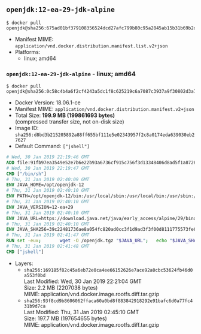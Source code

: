 ## `openjdk:12-ea-29-jdk-alpine`

```console
$ docker pull openjdk@sha256:675ad01bf379108356524dcd27afc799b80c95a2845ab15b31b69b2ddb7c0d08
```

-	Manifest MIME: `application/vnd.docker.distribution.manifest.list.v2+json`
-	Platforms:
	-	linux; amd64

### `openjdk:12-ea-29-jdk-alpine` - linux; amd64

```console
$ docker pull openjdk@sha256:0c58c4b4a6f2cf4243a5dc1f8c625219c6a7087c3937a9f30802d3a7713a6dbf
```

-	Docker Version: 18.06.1-ce
-	Manifest MIME: `application/vnd.docker.distribution.manifest.v2+json`
-	Total Size: **199.9 MB (199861693 bytes)**  
	(compressed transfer size, not on-disk size)
-	Image ID: `sha256:d8bd3b215205892a88ff655bf111e5e02343957f2c8a0174eda639030eb27627`
-	Default Command: `["jshell"]`

```dockerfile
# Wed, 30 Jan 2019 22:19:46 GMT
ADD file:91fb97ea3549e52e7b6e22b93a6736cf915c756f3d13348406d8ad5f1a872680 in / 
# Wed, 30 Jan 2019 22:19:47 GMT
CMD ["/bin/sh"]
# Thu, 31 Jan 2019 02:40:09 GMT
ENV JAVA_HOME=/opt/openjdk-12
# Thu, 31 Jan 2019 02:40:10 GMT
ENV PATH=/opt/openjdk-12/bin:/usr/local/sbin:/usr/local/bin:/usr/sbin:/usr/bin:/sbin:/bin
# Thu, 31 Jan 2019 02:40:10 GMT
ENV JAVA_VERSION=12-ea+29
# Thu, 31 Jan 2019 02:40:10 GMT
ENV JAVA_URL=https://download.java.net/java/early_access/alpine/29/binaries/openjdk-12-ea+29_linux-x64-musl_bin.tar.gz
# Thu, 31 Jan 2019 02:40:10 GMT
ENV JAVA_SHA256=39c22481736ae8a054fc820ad0cc3f1d9ad3f3f00d8111775573fe6d04c18bf5
# Thu, 31 Jan 2019 02:41:47 GMT
RUN set -eux; 		wget -O /openjdk.tgz "$JAVA_URL"; 	echo "$JAVA_SHA256 */openjdk.tgz" | sha256sum -c -; 	mkdir -p "$JAVA_HOME"; 	tar --extract --file /openjdk.tgz --directory "$JAVA_HOME" --strip-components 1; 	rm /openjdk.tgz; 		java -Xshare:dump; 		java --version; 	javac --version
# Thu, 31 Jan 2019 02:41:48 GMT
CMD ["jshell"]
```

-	Layers:
	-	`sha256:169185f82c45a6eb72e0ca4ee66152626e7ace92a0cbc53624fb46d0a553f0bd`  
		Last Modified: Wed, 30 Jan 2019 22:21:04 GMT  
		Size: 2.2 MB (2207038 bytes)  
		MIME: application/vnd.docker.image.rootfs.diff.tar.gzip
	-	`sha256:93f8cd9b8606062ffaca60a0bd8f883842918292e91bafc6d0a77fc431b9d7ca`  
		Last Modified: Thu, 31 Jan 2019 02:45:10 GMT  
		Size: 197.7 MB (197654655 bytes)  
		MIME: application/vnd.docker.image.rootfs.diff.tar.gzip
